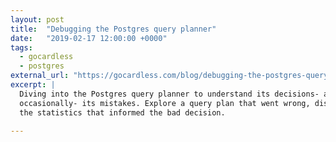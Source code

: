 ```yaml
---
layout: post
title:  "Debugging the Postgres query planner"
date:   "2019-02-17 12:00:00 +0000"
tags:
  - gocardless
  - postgres
external_url: "https://gocardless.com/blog/debugging-the-postgres-query-planner/"
excerpt: |
  Diving into the Postgres query planner to understand its decisions- and
  occasionally- its mistakes. Explore a query plan that went wrong, discovering
  the statistics that informed the bad decision.

---
```

